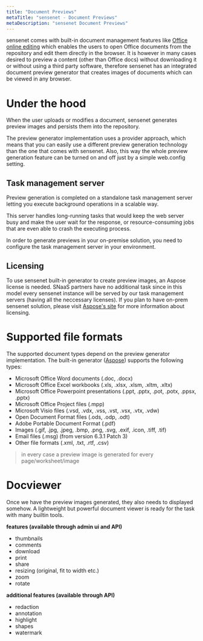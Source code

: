 ```yaml
---
title: "Document Previews"
metaTitle: "sensenet - Document Previews"
metaDescription: "sensenet Document Previews"
---
```

sensenet comes with built-in document management features like [Office online editing](/concepts/collaboration/03-office-online-editing) which enables the users to open Office documents from the repository and edit them directly in the browser. It is however in many cases desired to preview a content (other than Office docs) without downloading it or without using a third party software, therefore sensenet has an integrated document preview generator that creates images of documents which can be viewed in any browser.

# Under the hood
When the user uploads or modifies a document, sensenet generates preview images and persists them into the repository.

The preview generator implementation uses a provider approach, which means that you can easily use a different preview generation technology than the one that comes with sensenet. Also, this way the whole preview generation feature can be turned on and off just by a simple web.config setting.

## Task management server
Preview generation is completed on a standalone task management server letting you execute background operations in a scalable way.

This server handles long-running tasks that would keep the web server busy and make the user wait for the response, or resource-consuming jobs that are even able to crash the executing process.

In order to generate previews in your on-premise solution, you need to configure the task management server in your environment.

## Licensing
To use sensenet built-in generator to create preview images, an Aspose license is needed. SNaaS partners have no additional task since in this model every sensenet instance will be served by our task management servers (having all the neccessary licenses).
If you plan to have on-prem sensenet solution, please visit [Aspose's site](https://www.aspose.com/) for more information about licensing.

# Supported file formats
The supported document types depend on the preview generator implementation. The built-in generator ([Aspose](https://www.aspose.com/)) supports the following types:

- Microsoft Office Word documents (.doc, .docx)
- Microsoft Office Excel workbooks (.xls, .xlsx, .xlsm, .xltm, .xltx)
- Microsoft Office Powerpoint presentations (.ppt, .pptx, .pot, .potx, .ppsx, .pptx)
- Microsoft Office Project files (.mpp)
- Microsoft Visio files (.vsd, .vdx, .vss, .vst, .vsx, .vtx, .vdw)
- Open Document Format files (.ods, .odp, .odt)
- Adobe Portable Document Format (.pdf)
- Images (.gif, .jpg, .jpeg, .bmp, .png, .svg, .exif, .icon, .tiff, .tif)
- Email files (.msg) (from version 6.3.1 Patch 3)
- Other file formats (.xml, .txt, .rtf, .csv)

> in every case a preview image is generated for every page/worksheet/image


# Docviewer
Once we have the preview images generated, they also needs to displayed somehow. A lightweight but powerful document viewer is ready for the task with many builtin tools.

__features (available through admin ui and API)__

- thumbnails
- comments
- download
- print
- share
- resizing (original, fit to width etc.)
- zoom
- rotate

__additional features (available through API)__

- redaction
- annotation
- highlight
- shapes
- watermark
